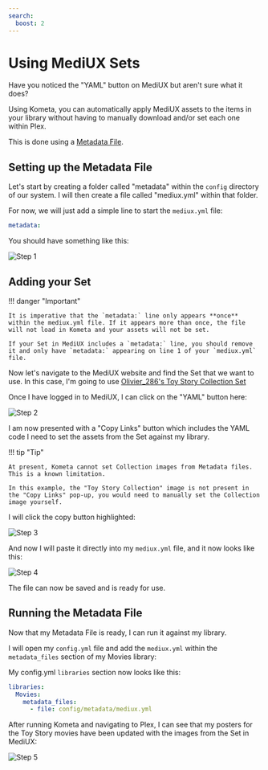 ```yaml
---
search:
  boost: 2
---
```

# Using MediUX Sets

Have you noticed the "YAML" button on MediUX but aren't sure what it does?

Using Kometa, you can automatically apply MediUX assets to the items in your library without having to manually download and/or set each one within Plex.

This is done using a [Metadata File](../../files/metadata.md).

## Setting up the Metadata File

Let's start by creating a folder called "metadata" within the `config` directory of our system. I will then create a file called "mediux.yml" within that folder.

For now, we will just add a simple line to start the `mediux.yml` file:

```yaml
metadata:
```

You should have something like this:

![Step 1](images/step1.png)


## Adding your Set

!!! danger "Important"

    It is imperative that the `metadata:` line only appears **once** within the mediux.yml file. If it appears more than once, the file will not load in Kometa and your assets will not be set.

    If your Set in MediUX includes a `metadata:` line, you should remove it and only have `metadata:` appearing on line 1 of your `mediux.yml` file.

Now let's navigate to the MediUX website and find the Set that we want to use. In this case, I'm going to use [Olivier_286's Toy Story Collection Set](https://mediux.pro/sets/15639)

Once I have logged in to MediUX, I can click on the "YAML" button here:

![Step 2](images/step2.png)

I am now presented with a "Copy Links" button which includes the YAML code I need to set the assets from the Set against my library.

!!! tip "Tip"

    At present, Kometa cannot set Collection images from Metadata files. This is a known limitation.

    In this example, the "Toy Story Collection" image is not present in the "Copy Links" pop-up, you would need to manually set the Collection image yourself.

I will click the copy button highlighted:

![Step 3](images/step3.png)

And now I will paste it directly into my `mediux.yml` file, and it now looks like this:

![Step 4](images/step4.png)

The file can now be saved and is ready for use.

## Running the Metadata File

Now that my Metadata File is ready, I can run it against my library.

I will open my `config.yml` file and add the `mediux.yml` within the `metadata_files` section of my Movies library:

My config.yml `libraries` section now looks like this:
```yaml
libraries:
  Movies:
    metadata_files:
      - file: config/metadata/mediux.yml
```

After running Kometa and navigating to Plex, I can see that my posters for the Toy Story movies have been updated with the images from the Set in MediUX:

![Step 5](images/step5.png)
